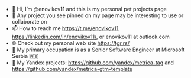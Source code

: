 - 👋 Hi, I’m @enovikov11 and this is my personal pet projects page
- 👤 Any project you see pinned on my page may be interesting to use or collaborate on
- 📫 How to reach me https://t.me/enovikov11, https://linkedin.com/in/enovikov11/, or enovikov11 at outlook.com
- 🌐 Check out my personal web site https://tgr.rs/
- 👀 My primary occupation is as a Senior Software Engineer at Microsoft Serbia 🇷🇸
- 🏢 My Yandex projects: https://github.com/yandex/metrica-tag and https://github.com/yandex/metrica-gtm-template
